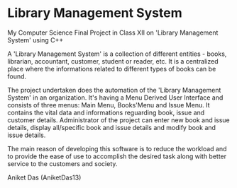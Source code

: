 # Library Management System
My Computer Science Final Project in Class XII on 'Library Management System' using C++

A 'Library Management System' is a collection of different entities - books, librarian, accountant, customer, student or reader, etc. It is a centralized place where the informations related to different types of books can be found.

The project undertaken does the automation of the 'Library Management System' in an organization. It's having a Menu Derived User Interface and consists of three menus: Main Menu, Books'Menu and Issue Menu. It contains the vital data and informations reguarding book, issue and customer details. Administrator of the project can enter new book and issue details, display all/specific book and issue details and modify book and issue details.

The main reason of developing this software is to reduce the workload and to provide the ease of use to accomplish the desired task along with better service to the customers and society.

Aniket Das (AniketDas13)